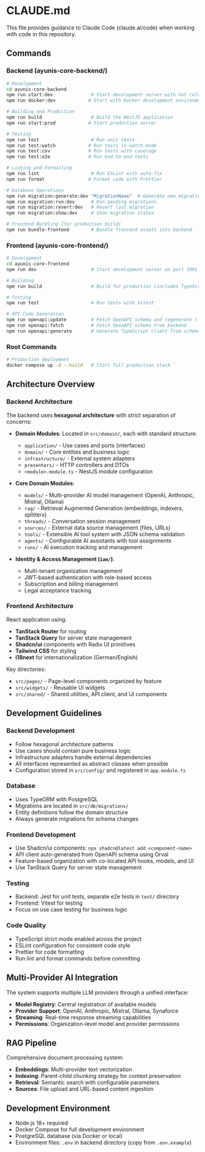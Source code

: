 # CLAUDE.md

This file provides guidance to Claude Code (claude.ai/code) when working with code in this repository.

## Commands

### Backend (ayunis-core-backend/)
```bash
# Development
cd ayunis-core-backend
npm run start:dev              # Start development server with hot reload
npm run docker:dev            # Start with Docker development environment

# Building and Production
npm run build                  # Build the NestJS application
npm run start:prod            # Start production server

# Testing
npm run test                   # Run unit tests
npm run test:watch            # Run tests in watch mode
npm run test:cov              # Run tests with coverage
npm run test:e2e              # Run end-to-end tests

# Linting and Formatting
npm run lint                   # Run ESLint with auto-fix
npm run format                # Format code with Prettier

# Database Operations
npm run migration:generate:dev "MigrationName"  # Generate new migration
npm run migration:run:dev      # Run pending migrations
npm run migration:revert:dev   # Revert last migration
npm run migration:show:dev     # Show migration status

# Frontend Bundling (for production build)
npm run bundle-frontend        # Bundle frontend assets into backend
```

### Frontend (ayunis-core-frontend/)
```bash
# Development
cd ayunis-core-frontend
npm run dev                    # Start development server on port 3001

# Building
npm run build                  # Build for production (includes TypeScript compilation)

# Testing
npm run test                   # Run tests with Vitest

# API Code Generation
npm run openapi:update         # Fetch OpenAPI schema and regenerate client
npm run openapi:fetch          # Fetch OpenAPI schema from backend
npm run openapi:generate       # Generate TypeScript client from schema
```

### Root Commands
```bash
# Production deployment
docker compose up -d --build   # Start full production stack
```

## Architecture Overview

### Backend Architecture
The backend uses **hexagonal architecture** with strict separation of concerns:

- **Domain Modules**: Located in `src/domain/`, each with standard structure:
  - `application/` - Use cases and ports (interfaces)
  - `domain/` - Core entities and business logic
  - `infrastructure/` - External system adapters
  - `presenters/` - HTTP controllers and DTOs
  - `<module>.module.ts` - NestJS module configuration

- **Core Domain Modules**:
  - `models/` - Multi-provider AI model management (OpenAI, Anthropic, Mistral, Ollama)
  - `rag/` - Retrieval Augmented Generation (embeddings, indexers, splitters)
  - `threads/` - Conversation session management
  - `sources/` - External data source management (files, URLs)
  - `tools/` - Extensible AI tool system with JSON schema validation
  - `agents/` - Configurable AI assistants with tool assignments
  - `runs/` - AI execution tracking and management

- **Identity & Access Management (`iam/`)**:
  - Multi-tenant organization management
  - JWT-based authentication with role-based access
  - Subscription and billing management
  - Legal acceptance tracking

### Frontend Architecture
React application using:
- **TanStack Router** for routing
- **TanStack Query** for server state management
- **Shadcn/ui** components with Radix UI primitives
- **Tailwind CSS** for styling
- **i18next** for internationalization (German/English)

Key directories:
- `src/pages/` - Page-level components organized by feature
- `src/widgets/` - Reusable UI widgets
- `src/shared/` - Shared utilities, API client, and UI components

## Development Guidelines

### Backend Development
- Follow hexagonal architecture patterns
- Use cases should contain pure business logic
- Infrastructure adapters handle external dependencies
- All interfaces represented as abstract classes when possible
- Configuration stored in `src/config/` and registered in `app.module.ts`

### Database
- Uses TypeORM with PostgreSQL
- Migrations are located in `src/db/migrations/`
- Entity definitions follow the domain structure
- Always generate migrations for schema changes

### Frontend Development
- Use Shadcn/ui components: `npx shadcn@latest add <component-name>`
- API client auto-generated from OpenAPI schema using Orval
- Feature-based organization with co-located API hooks, models, and UI
- Use TanStack Query for server state management

### Testing
- Backend: Jest for unit tests, separate e2e tests in `test/` directory
- Frontend: Vitest for testing
- Focus on use case testing for business logic

### Code Quality
- TypeScript strict mode enabled across the project
- ESLint configuration for consistent code style
- Prettier for code formatting
- Run lint and format commands before committing

## Multi-Provider AI Integration
The system supports multiple LLM providers through a unified interface:
- **Model Registry**: Central registration of available models
- **Provider Support**: OpenAI, Anthropic, Mistral, Ollama, Synaforce
- **Streaming**: Real-time response streaming capabilities
- **Permissions**: Organization-level model and provider permissions

## RAG Pipeline
Comprehensive document processing system:
- **Embeddings**: Multi-provider text vectorization
- **Indexing**: Parent-child chunking strategy for context preservation
- **Retrieval**: Semantic search with configurable parameters
- **Sources**: File upload and URL-based content ingestion

## Development Environment
- Node.js 18+ required
- Docker Compose for full development environment
- PostgreSQL database (via Docker or local)
- Environment files: `.env` in backend directory (copy from `.env.example`)